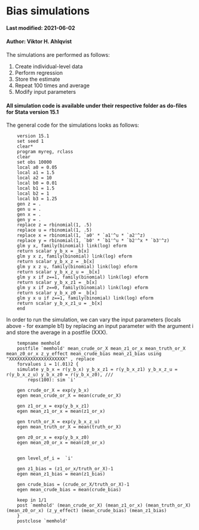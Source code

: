 # Bias simulations
#### Last modified: 2021-06-02
#### Author: Viktor H. Ahlqvist

The simulations are performed as follows:
1. Create individual-level data
2. Perform regression
3. Store the estimate
4. Repeat 100 times and average
5. Modify input parameters

#### All simulation code is available under their respective folder as do-files for Stata version 15.1

The general code for the simulations looks as follows:

```
	version 15.1
	set seed 1
	clear*
	program myreg, rclass
	clear
	set obs 10000
	local a0 = 0.05
	local a1 = 1.5
	local a2 = 10
	local b0 = 0.01
	local b1 = 1.5
	local b2 = 1
	local b3 = 1.25
	gen z = .
	gen u = .
	gen x = .
	gen y = .
	replace z = rbinomial(1, .5)
	replace u = rbinomial(1, .5)
	replace x = rbinomial(1, `a0' * `a1'^u * `a2'^z)  
	replace y = rbinomial(1, `b0' * `b1'^u * `b2'^x * `b3'^z) 
	glm y x, family(binomial) link(log) eform
	return scalar y_b_x = _b[x]
	glm y x z, family(binomial) link(log) eform
	return scalar y_b_x_z = _b[x]
	glm y x z u, family(binomial) link(log) eform
	return scalar y_b_x_z_u = _b[x]
	glm y x if z==1, family(binomial) link(log) eform
	return scalar y_b_x_z1 = _b[x]
	glm y x if z==0, family(binomial) link(log) eform
	return scalar y_b_x_z0 = _b[x]
	glm y x u if z==1, family(binomial) link(log) eform
	return scalar y_b_x_z1_u = _b[x]
	end
```
In order to run the simulation, we can vary the input parameters (locals above - for example b1) by replacing an input parameter with the argument i and store the average in a postfile (XXX).
```	
	tempname memhold
	postfile `memhold' mean_crude_or_X mean_z1_or_x mean_truth_or_X mean_z0_or_x z_y_effect mean_crude_bias mean_z1_bias using "XXXXXXXXXXXXXXXXXXXXX" , replace
	forvalues i = 1(.01)2 {
	simulate y_b_x = r(y_b_x) y_b_x_z1 = r(y_b_x_z1) y_b_x_z_u = r(y_b_x_z_u) y_b_x_z0 = r(y_b_x_z0), ///
	    reps(100): sim `i'
	
	gen crude_or_X = exp(y_b_x)
	egen mean_crude_or_X = mean(crude_or_X)
	
	gen z1_or_x = exp(y_b_x_z1)
	egen mean_z1_or_x = mean(z1_or_x)
	
	gen truth_or_X = exp(y_b_x_z_u)
	egen mean_truth_or_X = mean(truth_or_X)
	
	gen z0_or_x = exp(y_b_x_z0)
	egen mean_z0_or_x = mean(z0_or_x)
	
	
	gen level_of_i =  `i'
	
	gen z1_bias = (z1_or_x/truth_or_X)-1
	egen mean_z1_bias = mean(z1_bias)
	
	gen crude_bias = (crude_or_X/truth_or_X)-1
	egen mean_crude_bias = mean(crude_bias)
	
	keep in 1/1
	post `memhold' (mean_crude_or_X) (mean_z1_or_x) (mean_truth_or_X) (mean_z0_or_x) (z_y_effect) (mean_crude_bias) (mean_z1_bias)
	}
	postclose `memhold'	


```
